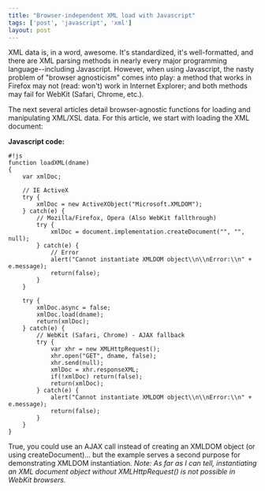 ```yaml
---
title: "Browser-independent XML load with Javascript"
tags: ['post', 'javascript', 'xml']
layout: post
---
```


XML data is, in a word, awesome. It's standardized, it's well-formatted,
and there are XML parsing methods in nearly every major programming
language--including Javascript. However, when using Javascript, the
nasty problem of "browser agnosticism" comes into play: a method that
works in Firefox may not (read: won't) work in Internet Explorer; and
both methods may fail for WebKit (Safari, Chrome, etc.).<!--more-->

The next several articles detail browser-agnostic functions for loading
and manipulating XML/XSL data. For this article, we start with loading
the XML document:

**Javascript code:**

    #!js
    function loadXML(dname)  
    {  
        var xmlDoc;

        // IE ActiveX  
        try {  
            xmlDoc = new ActiveXObject("Microsoft.XMLDOM");  
        } catch(e) {  
            // Mozilla/Firefox, Opera (Also WebKit fallthrough)  
            try {  
                xmlDoc = document.implementation.createDocument("", "", null);  
            } catch(e) {  
                // Error  
                alert("Cannot instantiate XMLDOM object\\n\\nError:\\n" + e.message);  
                return(false);  
            }  
        }

        try {  
            xmlDoc.async = false;  
            xmlDoc.load(dname);  
            return(xmlDoc);  
        } catch(e) {  
            // WebKit (Safari, Chrome) - AJAX fallback  
            try {  
                var xhr = new XMLHttpRequest();  
                xhr.open("GET", dname, false);  
                xhr.send(null);  
                xmlDoc = xhr.responseXML;  
                if(!xmlDoc) return(false);  
                return(xmlDoc);  
            } catch(e) {  
                alert("Cannot instantiate XMLDOM object\\n\\nError:\\n" +  e.message);  
                return(false);  
            }  
        }  
    }

True, you could use an AJAX call instead of creating an XMLDOM object
(or using createDocument)... but the example serves a second purpose for
demonstrating XMLDOM instantiation. *Note: As far as I can tell,
instantiating an XML document object without XMLHttpRequest() is not
possible in WebKit browsers.*
